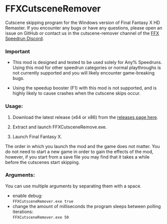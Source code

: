 # FFXCutsceneRemover
Cutscene skipping program for the Windows version of Final Fantasy X HD Remaster.
If you encounter any bugs or have any questions, please open an issue on GitHub or contact us in the cutscene-remover channel of the [FFX Speedrun Discord](https://discord.gg/X3qXHWG).

### Important

* This mod is designed and tested to be used solely for Any% Speedruns. Using this mod for other speedrun categories or normal playthroughs is not currently supported and you will likely encounter game-breaking bugs.

* Using the speedup booster (F1) with this mod is not supported, and is highly likely to cause crashes when the cutscene skips occur.

### Usage:

1. Download the latest release (x64 or x86) from the [releases page here](https://github.com/erickt420/FFXCutsceneRemover/releases).

2. Extract and launch FFXCutsceneRemove.exe.

3. Launch Final Fantasy X.

The order in which you launch the mod and the game does not matter.
You do not need to start a new game in order to gain the effects of the mod, however, if you start from a save file you may find that it takes a while before the cutscenes start skipping.

### Arguments:
You can use multiple arguments by separating them with a space.
- enable debug:  
`FFXCutsceneRemover.exe true`
- change the amount of milliseconds the program sleeps between polling iterations:  
`FFXCutsceneRemover.exe 50`
